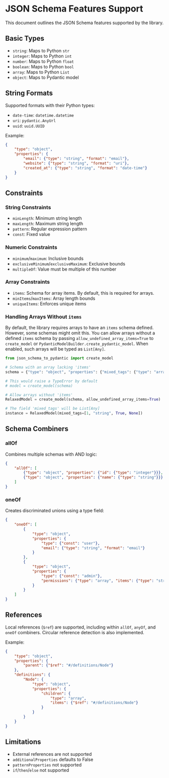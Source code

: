 # JSON Schema Features Support

This document outlines the JSON Schema features supported by the library.

## Basic Types

- `string`: Maps to Python `str`
- `integer`: Maps to Python `int`
- `number`: Maps to Python `float`
- `boolean`: Maps to Python `bool`
- `array`: Maps to Python `List`
- `object`: Maps to Pydantic model

## String Formats

Supported formats with their Python types:
- `date-time`: `datetime.datetime`
- `uri`: `pydantic.AnyUrl`
- `uuid`: `uuid.UUID`

Example:
```json
{
    "type": "object",
    "properties": {
        "email": {"type": "string", "format": "email"},
        "website": {"type": "string", "format": "uri"},
        "created_at": {"type": "string", "format": "date-time"}
    }
}
```

## Constraints

### String Constraints
- `minLength`: Minimum string length
- `maxLength`: Maximum string length
- `pattern`: Regular expression pattern
- `const`: Fixed value

### Numeric Constraints
- `minimum`/`maximum`: Inclusive bounds
- `exclusiveMinimum`/`exclusiveMaximum`: Exclusive bounds
- `multipleOf`: Value must be multiple of this number

### Array Constraints
- `items`: Schema for array items. By default, this is required for arrays.
- `minItems`/`maxItems`: Array length bounds
- `uniqueItems`: Enforces unique items

### Handling Arrays Without `items`

By default, the library requires arrays to have an `items` schema defined. However, some schemas might omit this. You can allow arrays without a defined `items` schema by passing `allow_undefined_array_items=True` to `create_model` or `PydanticModelBuilder.create_pydantic_model`. When enabled, such arrays will be typed as `List[Any]`.

```python
from json_schema_to_pydantic import create_model

# Schema with an array lacking 'items'
schema = {"type": "object", "properties": {"mixed_tags": {"type": "array"}}}

# This would raise a TypeError by default
# model = create_model(schema)

# Allow arrays without 'items'
RelaxedModel = create_model(schema, allow_undefined_array_items=True)

# The field 'mixed_tags' will be List[Any]
instance = RelaxedModel(mixed_tags=[1, "string", True, None])
```

## Schema Combiners

### allOf
Combines multiple schemas with AND logic:
```json
{
    "allOf": [
        {"type": "object", "properties": {"id": {"type": "integer"}}},
        {"type": "object", "properties": {"name": {"type": "string"}}}
    ]
}
```

### oneOf
Creates discriminated unions using a type field:
```json
{
    "oneOf": [
        {
            "type": "object",
            "properties": {
                "type": {"const": "user"},
                "email": {"type": "string", "format": "email"}
            }
        },
        {
            "type": "object",
            "properties": {
                "type": {"const": "admin"},
                "permissions": {"type": "array", "items": {"type": "string"}}
            }
        }
    ]
}
```

## References

Local references (`$ref`) are supported, including within `allOf`, `anyOf`, and `oneOf` combiners. Circular reference detection is also implemented.

Example:
```json
{
    "type": "object",
    "properties": {
        "parent": {"$ref": "#/definitions/Node"}
    },
    "definitions": {
        "Node": {
            "type": "object",
            "properties": {
                "children": {
                    "type": "array",
                    "items": {"$ref": "#/definitions/Node"}
                }
            }
        }
    }
}
```

## Limitations

- External references are not supported
- `additionalProperties` defaults to False
- `patternProperties` not supported
- `if`/`then`/`else` not supported
